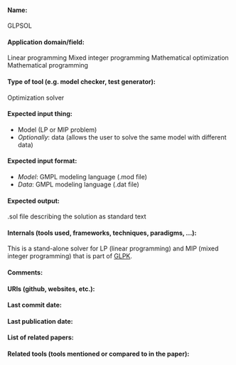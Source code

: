 #### Name:
GLPSOL

#### Application domain/field:
Linear programming
Mixed integer programming
Mathematical optimization
Mathematical programming

#### Type of tool (e.g. model checker, test generator):
Optimization solver

#### Expected input thing:
- Model (LP or MIP problem)
- *Optionally*: data (allows the user to solve the same model with different data)

#### Expected input format:
- *Model*: GMPL modeling language (.mod file)
- *Data*: GMPL modeling language (.dat file)

#### Expected output:
.sol file describing the solution as standard text

#### Internals (tools used, frameworks, techniques, paradigms, ...):
This is a stand-alone solver for LP (linear programming) and MIP (mixed integer programming) that is part of [GLPK](../Libraries/GLPK.md).

#### Comments:

#### URIs (github, websites, etc.):

#### Last commit date:

#### Last publication date:

#### List of related papers:

#### Related tools (tools mentioned or compared to in the paper):